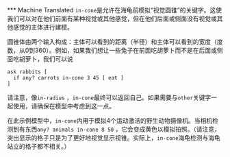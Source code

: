 ﻿*** Machine Translated
`in-cone`是允许在海龟前模拟“视觉圆锥”的关键字。这使我们可以对在他们前面有某种视觉或其他感觉，但在他们后面或侧面没有视觉或其他感觉的主体进行建模。

圆锥体由两个输入构成：主体可以看到的距离（半径）和主体可以看到的宽度（度数，从0到360）。例如，如果我们想让一些兔子在前面吃胡萝卜而不是在后面或侧面吃胡萝卜，我们可以说 

```
ask rabbits [
  if any? carrots in-cone 3 45 [ eat ]
]
```
 请注意，像`in-radius` ，`in-cone`最终可以返回自己。如果需要与`other`关键字一起使用，请确保在模型中考虑到这一点。

在此示例模型中，`in-cone`内用于模拟4个运动激活的野生动物摄像机。当相机检测到有东西`any? animals in-cone 8 50` ，它会变成黄色以模拟拍照。（请注意，突出显示的格子只是为了更好地视觉显示视锥。实际上，`in-cone`海龟检测与海龟站立的格子都不相关。）